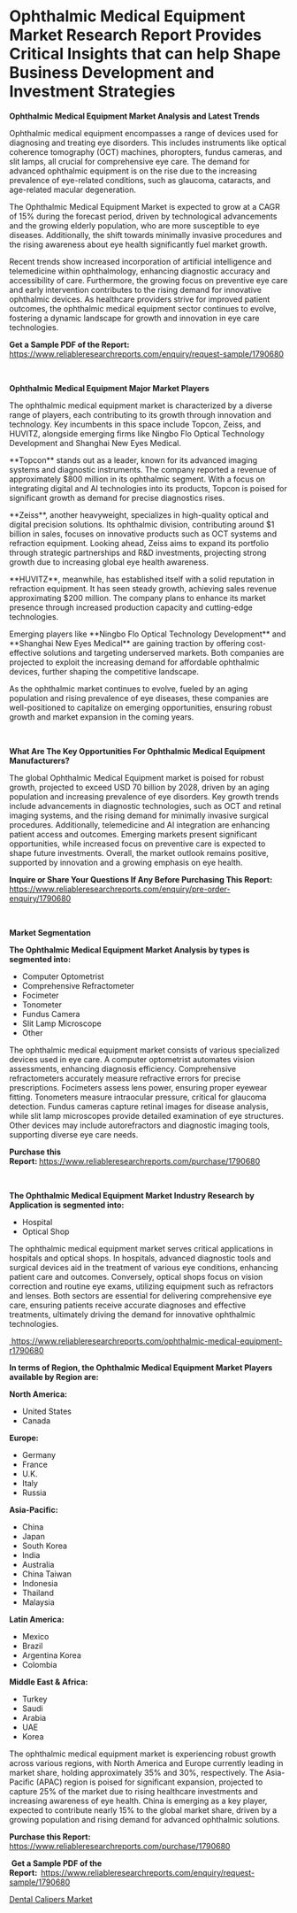 <p><h1>Ophthalmic Medical Equipment Market Research Report Provides Critical Insights that can help Shape Business Development and Investment Strategies</h1></p><p><strong>Ophthalmic Medical Equipment Market Analysis and Latest Trends</strong></p>
<p><p>Ophthalmic medical equipment encompasses a range of devices used for diagnosing and treating eye disorders. This includes instruments like optical coherence tomography (OCT) machines, phoropters, fundus cameras, and slit lamps, all crucial for comprehensive eye care. The demand for advanced ophthalmic equipment is on the rise due to the increasing prevalence of eye-related conditions, such as glaucoma, cataracts, and age-related macular degeneration.</p><p>The Ophthalmic Medical Equipment Market is expected to grow at a CAGR of 15% during the forecast period, driven by technological advancements and the growing elderly population, who are more susceptible to eye diseases. Additionally, the shift towards minimally invasive procedures and the rising awareness about eye health significantly fuel market growth.</p><p>Recent trends show increased incorporation of artificial intelligence and telemedicine within ophthalmology, enhancing diagnostic accuracy and accessibility of care. Furthermore, the growing focus on preventive eye care and early intervention contributes to the rising demand for innovative ophthalmic devices. As healthcare providers strive for improved patient outcomes, the ophthalmic medical equipment sector continues to evolve, fostering a dynamic landscape for growth and innovation in eye care technologies.</p></p>
<p><strong>Get a Sample PDF of the Report:&nbsp;</strong> <a href="https://www.reliableresearchreports.com/enquiry/request-sample/1790680?utm_campaign=2989&utm_medium=2&utm_source=Github&utm_content=ia&utm_term=03032025&utm_id=ophthalmic-medical-equipment">https://www.reliableresearchreports.com/enquiry/request-sample/1790680</a></p>
<p>&nbsp;</p>
<p><strong>Ophthalmic Medical Equipment Major Market Players</strong></p>
<p><p>The ophthalmic medical equipment market is characterized by a diverse range of players, each contributing to its growth through innovation and technology. Key incumbents in this space include Topcon, Zeiss, and HUVITZ, alongside emerging firms like Ningbo Flo Optical Technology Development and Shanghai New Eyes Medical.</p><p>**Topcon** stands out as a leader, known for its advanced imaging systems and diagnostic instruments. The company reported a revenue of approximately $800 million in its ophthalmic segment. With a focus on integrating digital and AI technologies into its products, Topcon is poised for significant growth as demand for precise diagnostics rises.</p><p>**Zeiss**, another heavyweight, specializes in high-quality optical and digital precision solutions. Its ophthalmic division, contributing around $1 billion in sales, focuses on innovative products such as OCT systems and refraction equipment. Looking ahead, Zeiss aims to expand its portfolio through strategic partnerships and R&D investments, projecting strong growth due to increasing global eye health awareness.</p><p>**HUVITZ**, meanwhile, has established itself with a solid reputation in refraction equipment. It has seen steady growth, achieving sales revenue approximating $200 million. The company plans to enhance its market presence through increased production capacity and cutting-edge technologies.</p><p>Emerging players like **Ningbo Flo Optical Technology Development** and **Shanghai New Eyes Medical** are gaining traction by offering cost-effective solutions and targeting underserved markets. Both companies are projected to exploit the increasing demand for affordable ophthalmic devices, further shaping the competitive landscape.</p><p>As the ophthalmic market continues to evolve, fueled by an aging population and rising prevalence of eye diseases, these companies are well-positioned to capitalize on emerging opportunities, ensuring robust growth and market expansion in the coming years.</p></p>
<p>&nbsp;</p>
<p><strong>What Are The Key Opportunities For Ophthalmic Medical Equipment Manufacturers?</strong></p>
<p><p>The global Ophthalmic Medical Equipment market is poised for robust growth, projected to exceed USD 70 billion by 2028, driven by an aging population and increasing prevalence of eye disorders. Key growth trends include advancements in diagnostic technologies, such as OCT and retinal imaging systems, and the rising demand for minimally invasive surgical procedures. Additionally, telemedicine and AI integration are enhancing patient access and outcomes. Emerging markets present significant opportunities, while increased focus on preventive care is expected to shape future investments. Overall, the market outlook remains positive, supported by innovation and a growing emphasis on eye health.</p></p>
<p><strong>Inquire or Share Your Questions If Any Before Purchasing This Report:</strong> <a href="https://www.reliableresearchreports.com/enquiry/pre-order-enquiry/1790680?utm_campaign=2989&utm_medium=2&utm_source=Github&utm_content=ia&utm_term=03032025&utm_id=ophthalmic-medical-equipment">https://www.reliableresearchreports.com/enquiry/pre-order-enquiry/1790680</a></p>
<p>&nbsp;</p>
<p><strong>Market Segmentation</strong></p>
<p><strong>The Ophthalmic Medical Equipment Market Analysis by types is segmented into:</strong></p>
<p><ul><li>Computer Optometrist</li><li>Comprehensive Refractometer</li><li>Focimeter</li><li>Tonometer</li><li>Fundus Camera</li><li>Slit Lamp Microscope</li><li>Other</li></ul></p>
<p><p>The ophthalmic medical equipment market consists of various specialized devices used in eye care. A computer optometrist automates vision assessments, enhancing diagnosis efficiency. Comprehensive refractometers accurately measure refractive errors for precise prescriptions. Focimeters assess lens power, ensuring proper eyewear fitting. Tonometers measure intraocular pressure, critical for glaucoma detection. Fundus cameras capture retinal images for disease analysis, while slit lamp microscopes provide detailed examination of eye structures. Other devices may include autorefractors and diagnostic imaging tools, supporting diverse eye care needs.</p></p>
<p><strong>Purchase this Report:&nbsp;</strong><a href="https://www.reliableresearchreports.com/purchase/1790680?utm_campaign=2989&utm_medium=2&utm_source=Github&utm_content=ia&utm_term=03032025&utm_id=ophthalmic-medical-equipment">https://www.reliableresearchreports.com/purchase/1790680</a></p>
<p>&nbsp;</p>
<p><strong>The Ophthalmic Medical Equipment Market Industry Research by Application is segmented into:</strong></p>
<p><ul><li>Hospital</li><li>Optical Shop</li></ul></p>
<p><p>The ophthalmic medical equipment market serves critical applications in hospitals and optical shops. In hospitals, advanced diagnostic tools and surgical devices aid in the treatment of various eye conditions, enhancing patient care and outcomes. Conversely, optical shops focus on vision correction and routine eye exams, utilizing equipment such as refractors and lenses. Both sectors are essential for delivering comprehensive eye care, ensuring patients receive accurate diagnoses and effective treatments, ultimately driving the demand for innovative ophthalmic technologies.</p></p>
<p><a href="https://www.reliableresearchreports.com/ophthalmic-medical-equipment-r1790680?utm_campaign=2989&utm_medium=2&utm_source=Github&utm_content=ia&utm_term=03032025&utm_id=ophthalmic-medical-equipment">&nbsp;https://www.reliableresearchreports.com/ophthalmic-medical-equipment-r1790680</a></p>
<p><strong>In terms of Region, the Ophthalmic Medical Equipment Market Players available by Region are:</strong></p>
<p>
    <p> <strong> North America: </strong>
        <ul>
            <li>United States</li>
            <li>Canada</li>
        </ul>
        </p> 
    <p> <strong> Europe: </strong>
        <ul>
            <li>Germany</li>
            <li>France</li>
            <li>U.K.</li>
            <li>Italy</li>
            <li>Russia</li>
        </ul>
        </p> 
    <p> <strong> Asia-Pacific: </strong>
        <ul>
            <li>China</li>
            <li>Japan</li>
            <li>South Korea</li>
            <li>India</li>
            <li>Australia</li>
            <li>China Taiwan</li>
            <li>Indonesia</li>
            <li>Thailand</li>
            <li>Malaysia</li>
        </ul>
        </p> 
    <p> <strong> Latin America: </strong>
        <ul>
            <li>Mexico</li>
            <li>Brazil</li>
            <li>Argentina Korea</li>
            <li>Colombia</li>
        </ul>
        </p> 
    <p> <strong> Middle East & Africa: </strong>
        <ul>
            <li>Turkey</li>
            <li>Saudi</li>
            <li>Arabia</li>
            <li>UAE</li>
            <li>Korea</li>
        </ul>
    </p>
    </p>
<p><p>The ophthalmic medical equipment market is experiencing robust growth across various regions, with North America and Europe currently leading in market share, holding approximately 35% and 30%, respectively. The Asia-Pacific (APAC) region is poised for significant expansion, projected to capture 25% of the market due to rising healthcare investments and increasing awareness of eye health. China is emerging as a key player, expected to contribute nearly 15% to the global market share, driven by a growing population and rising demand for advanced ophthalmic solutions.</p></p>
<p><strong>Purchase this Report: </strong><a href="https://www.reliableresearchreports.com/purchase/1790680?utm_campaign=2989&utm_medium=2&utm_source=Github&utm_content=ia&utm_term=03032025&utm_id=ophthalmic-medical-equipment">https://www.reliableresearchreports.com/purchase/1790680</a></p>
<p>&nbsp;<strong>Get a Sample PDF of the Report:&nbsp;&nbsp;</strong><a href="https://www.reliableresearchreports.com/enquiry/request-sample/1790680?utm_campaign=2989&utm_medium=2&utm_source=Github&utm_content=ia&utm_term=03032025&utm_id=ophthalmic-medical-equipment">https://www.reliableresearchreports.com/enquiry/request-sample/1790680</a></p>
<p><strong></strong></p>
<p><p><a href="https://github.com/kecixayaab/Market-Research-Report-List-1/blob/main/dental-calipers-market.md?utm_campaign=2989&utm_medium=2&utm_source=Github&utm_content=ia&utm_term=03032025&utm_id=ophthalmic-medical-equipment">Dental Calipers Market</a></p></p>